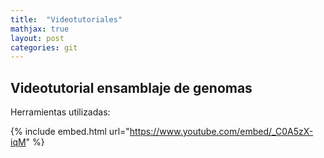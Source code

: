 ```yaml
---
title:  "Videotutoriales"
mathjax: true
layout: post
categories: git
---
```

<article>
<h2> Videotutorial ensamblaje de genomas </h2>

<p> Herramientas utilizadas: </p>
</article>

{% include embed.html url="https://www.youtube.com/embed/_C0A5zX-iqM" %}
